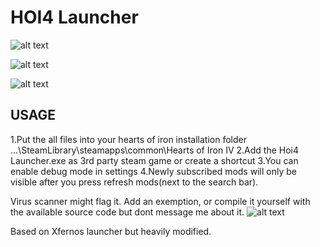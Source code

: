 # HOI4 Launcher


![alt text](https://i.gyazo.com/b404c530ed4906a7309340cd9262ba99.png)

![alt text](https://i.gyazo.com/31d4ee4b92d39d1115813e0fa098b9d2.jpg)

![alt text](https://i.gyazo.com/4ffd183eba16c05609abd298ca1eb22c.png)

USAGE
------
1.Put the all files into your hearts of iron installation folder ...\SteamLibrary\steamapps\common\Hearts of Iron IV
2.Add the Hoi4 Launcher.exe as 3rd party steam game or create a shortcut
3.You can enable debug mode in settings
4.Newly subscribed mods will only be visible after you press refresh mods(next to the search bar).

Virus scanner might flag it. Add an exemption, or compile it yourself with the available source code but dont message me about it.
![alt text](https://i.gyazo.com/14a7e0a104e60bc905376786c4619c31.png)

Based on Xfernos launcher but heavily modified.
